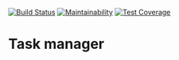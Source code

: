 [![Build Status](https://travis-ci.org/augrinn/project-lvl4-s445.svg?branch=master)](https://travis-ci.org/augrinn/project-lvl4-s445) [![Maintainability](https://api.codeclimate.com/v1/badges/98511497db069de4e320/maintainability)](https://codeclimate.com/github/augrinn/project-lvl4-s445/maintainability) [![Test Coverage](https://api.codeclimate.com/v1/badges/98511497db069de4e320/test_coverage)](https://codeclimate.com/github/augrinn/project-lvl4-s445/test_coverage)

# Task manager
